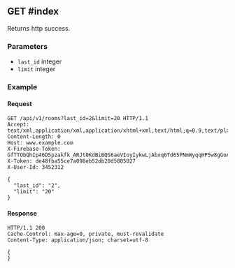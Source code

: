 ## GET #index
Returns http success.

### Parameters
* `last_id` integer
* `limit` integer

### Example

#### Request
```
GET /api/v1/rooms?last_id=2&limit=20 HTTP/1.1
Accept: text/xml,application/xml,application/xhtml+xml,text/html;q=0.9,text/plain;q=0.8,image/png,*/*;q=0.5
Content-Length: 0
Host: www.example.com
X-Firebase-Token: GfTTObQhIp46D5pzakfk_ARJt0KdBiBQS6aeVIoyIykwLjAbxq6Td65PNmWyqqHP5w8gGoABW06kwY9YBYwLYJoQ
X-Token: de48fba55ce7a098eb52db20d5805027
X-User-Id: 3452312

{
  "last_id": "2",
  "limit": "20"
}
```

#### Response
```
HTTP/1.1 200
Cache-Control: max-age=0, private, must-revalidate
Content-Type: application/json; charset=utf-8

{
}
```
